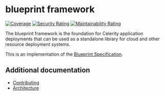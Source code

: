 # blueprint framework

[![Coverage](https://sonarcloud.io/api/project_badges/measure?project=two-hundred_celerity-blueprint&metric=coverage)](https://sonarcloud.io/summary/new_code?id=two-hundred_celerity-blueprint)
[![Security Rating](https://sonarcloud.io/api/project_badges/measure?project=two-hundred_celerity-blueprint&metric=security_rating)](https://sonarcloud.io/summary/new_code?id=two-hundred_celerity-blueprint)
[![Maintainability Rating](https://sonarcloud.io/api/project_badges/measure?project=two-hundred_celerity-blueprint&metric=sqale_rating)](https://sonarcloud.io/summary/new_code?id=two-hundred_celerity-blueprint)

The blueprint framework is the foundation for Celerity application deployments that can be used as a standalone library for cloud and other resource deployment systems.

This is an implementation of the [Blueprint Specification](https://celerityframework.com/docs/blueprint/specification).

## Additional documentation

- [Contributing](docs/CONTRIBUTING.md)
- [Architecture](docs/ARCHITECTURE.md)

